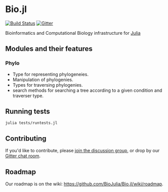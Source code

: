 Bio.jl
========
[![Build Status](https://travis-ci.org/BioJulia/Bio.jl.png)](https://travis-ci.org/BioJulia/Bio.jl)
[![Gitter](https://badges.gitter.im/BioJulia.png)](https://gitter.im/BioJulia/Bio.jl)

Bioinformatics and Computational Biology infrastructure for [Julia](http://julialang.org)

## Modules and their features
### Phylo
* Type for representing phylogeneies.
* Manipulation of phylogenies.
* Types for traversing phylogenies.
* search methods for searching a tree according to a given condition and traverser type.

## Running tests

`julia tests/runtests.jl`

## Contributing

If you'd like to contribute, please [join the discussion group](https://groups.google.com/forum/#!forum/biojulia-dev), or drop by our [Gitter chat room](https://gitter.im/BioJulia/Bio.jl).

## Roadmap

Our roadmap is on the wiki: https://github.com/BioJulia/Bio.jl/wiki/roadmap.
